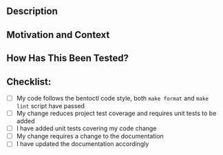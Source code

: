 <!--- Thanks for sending a pull request!

Please make sure to read the contribution guidelines, then fill out the blanks below before requesting a code review.

Name your Pull Request with one of the following prefixes, e.g. "feat: add support for PyTorch", to indicate the type of changes proposed. This is based on the [Conventional Commits specification](https://www.conventionalcommits.org/en/v1.0.0/#summary).

- feat: (new feature for the user, not a new feature for build script)
- fix: (bug fix for the user, not a fix to a build script)
- docs: (changes to the documentation)
- style: (formatting, missing semicolons, etc; no production code change)
- refactor: (refactoring production code, eg. renaming a variable)
- perf: (code changes that improve performance)
- test: (adding missing tests, refactoring tests; no production code change)
- chore: (updating grunt tasks etc; no production code change)
- build: (changes that affect the build system or external dependencies)
- ci: (changes to configuration files and scripts)
- revert: (reverts a previous commit)
-->

## Description
<!--- Describe your changes in detail -->
<!--- Attach screenshots here if appropriate. -->

## Motivation and Context
<!--- Why is this change required? What problem does it solve? -->
<!--- If it fixes an open issue, please link to the issue here. -->
<!--- If it is based on a conversation in slack channel, pls quote related messages here -->

## How Has This Been Tested?
<!--- Please describe in detail how you tested your changes. -->
<!--- Include details of your testing environment, and the tests you ran to -->
<!--- see how your change affects other areas of the code, etc. -->

## Checklist:
<!--- Go over all the following points, and put an `x` in all the boxes that apply. -->
<!--- If you're unsure about any of these, don't hesitate to ask. We're here to help! -->
<!--- If you plan to update documentation or tests in follow-up, please note -->
- [ ] My code follows the bentoctl code style, both `make format` and
  `make lint` script have passed
- [ ] My change reduces project test coverage and requires unit tests to be added
- [ ] I have added unit tests covering my code change
- [ ] My change requires a change to the documentation
- [ ] I have updated the documentation accordingly
